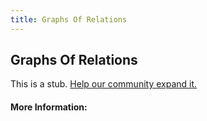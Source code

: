 ```yaml
---
title: Graphs Of Relations
---
```


## Graphs Of Relations

This is a stub. [Help our community expand it.](https://github.com/freeCodeCamp/guide-articles/tree/master/articles/Math/Relations/Graphs-Of-Relations/index.md)

<!-- The article goes here, in GitHub-flavored Markdown. Feel free to add YouTube videos, images, and CodePen/JSBin embeds  -->

#### More Information:
<!-- Please add any articles you think might be helpful to read before writing the article -->


